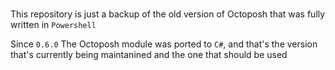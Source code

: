 # 

This repository is just a backup of the old version of Octoposh that was fully written in `Powershell`

Since `0.6.0` The Octoposh module was ported to `C#`, and that's the version that's currently being maintanined and the one that should be used